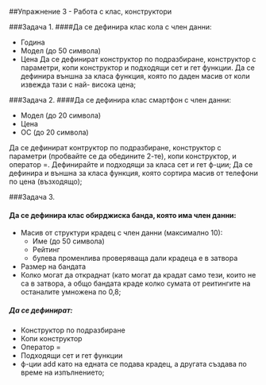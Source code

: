 ##Упражнение 3 - Работа с клас, конструктори
 
###Задача 1. 
####Да се дефинира клас кола с член данни:
* Година
* Модел (до 50 символа)
* Цена
Да се дефинират конструктор по подразбиране, конструктор с параметри, копи конструктор
и подходящи сет и гет функции.
Да се дефинира външна за класа функция, която по даден масив от коли извежда тази с най- висока цена;
 
 
###Задача 2. 
####Да се дефинира клас смартфон с член данни: 
* Модел (до 20 символа)
* Цена
* ОС (до 20 символа)

Да се дефинират контруктор по подразбиране, конструктор с параметри (пробвайте се да обедините 2-те),
копи конструктор, и оператор =. Дефинирайте и подходящи за класа сет и гет ф-ции;
Да се дефинира и външна за класа функция, която сортира масив от телефони по цена (възходящо);
 
 
###Задача 3.
#### Да се дефинира клас обирджиска банда, която има член данни:
* Масив от структури крадец с член данни (максимално 10):
    * Име (до 50 символа)
    * Рейтинг
    * булева променлива проверяваща дали крадеца е в затвора
* Размер на бандата
* Колко могат да откраднат (като могат да крадат само тези, които не са в затвора,
 а общо бандата краде колко сумата от реитингите на останалите умножена по 0,8;
 
##### Да се дефинират:
* Конструктор по подразбиране
* Копи конструктор
* Оператор =
* Подходящи сет и гет функции
* ф-ции add като на едната се подава крадец,
а другата създава по време на изпълнението;
